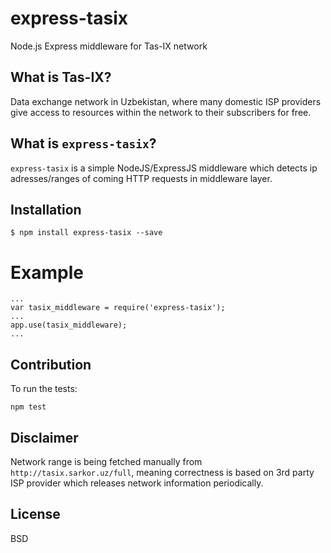 # express-tasix
Node.js Express middleware for Tas-IX network

## What is Tas-IX?
Data exchange network in Uzbekistan, where many domestic ISP providers give access to resources within the network to their subscribers for free.

## What is `express-tasix`?
`express-tasix` is a simple NodeJS/ExpressJS middleware which detects ip adresses/ranges of coming HTTP requests in middleware layer.

## Installation
```
$ npm install express-tasix --save
```

# Example

```
...
var tasix_middleware = require('express-tasix');
...
app.use(tasix_middleware);
...
```

## Contribution
To run the tests:

```
npm test
```

## Disclaimer
Network range is being fetched manually from `http://tasix.sarkor.uz/full`, meaning correctness is based on 3rd party ISP provider which releases network information periodically.

## License
BSD
